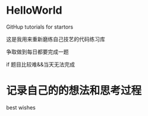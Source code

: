 # HelloWorld
GitHup tutorials for startors

这是我用来重新磨练自己技艺的代码练习库

争取做到每日都要完成一题

if 题目比较难&&当天无法完成
# 记录自己的的想法和思考过程

best wishes
